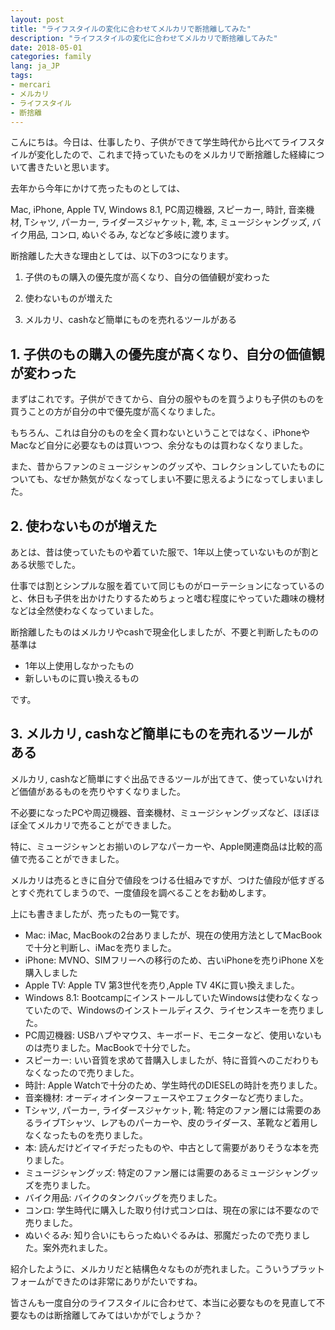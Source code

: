 ```yaml
---
layout: post
title: "ライフスタイルの変化に合わせてメルカリで断捨離してみた"
description: "ライフスタイルの変化に合わせてメルカリで断捨離してみた"
date: 2018-05-01
categories: family
lang: ja_JP
tags:
- mercari
- メルカリ
- ライフスタイル
- 断捨離
---
```


こんにちは。今日は、仕事したり、子供ができて学生時代から比べてライフスタイルが変化したので、これまで持っていたものをメルカリで断捨離した経緯について書きたいと思います。

去年から今年にかけて売ったものとしては、

Mac, iPhone, Apple TV, Windows 8.1,  PC周辺機器, スピーカー, 時計, 音楽機材, Tシャツ, パーカー, ライダースジャケット, 靴, 本, ミュージシャングッズ, バイク用品, コンロ,  ぬいぐるみ, などなど多岐に渡ります。

断捨離した大きな理由としては、以下の3つになります。

1. 子供のもの購入の優先度が高くなり、自分の価値観が変わった

2. 使わないものが増えた

3. メルカリ、cashなど簡単にものを売れるツールがある



## 1. 子供のもの購入の優先度が高くなり、自分の価値観が変わった

まずはこれです。子供ができてから、自分の服やものを買うよりも子供のものを買うことの方が自分の中で優先度が高くなりました。

もちろん、これは自分のものを全く買わないということではなく、iPhoneやMacなど自分に必要なものは買いつつ、余分なものは買わなくなりました。

また、昔からファンのミュージシャンのグッズや、コレクションしていたものについても、なぜか熱気がなくなってしまい不要に思えるようになってしまいました。

## 2. 使わないものが増えた

あとは、昔は使っていたものや着ていた服で、1年以上使っていないものが割とある状態でした。

仕事では割とシンプルな服を着ていて同じものがローテーションになっているのと、休日も子供を出かけたりするためちょっと嗜む程度にやっていた趣味の機材などは全然使わなくなっていました。

断捨離したものはメルカリやcashで現金化しましたが、不要と判断したものの基準は

- 1年以上使用しなかったもの
- 新しいものに買い換えるもの

です。

## 3. メルカリ, cashなど簡単にものを売れるツールがある

メルカリ, cashなど簡単にすぐ出品できるツールが出てきて、使っていないけれど価値があるものを売りやすくなりました。

不必要になったPCや周辺機器、音楽機材、ミュージシャングッズなど、ほぼほぼ全てメルカリで売ることができました。

特に、ミュージシャンとお揃いのレアなパーカーや、Apple関連商品は比較的高値で売ることができました。

メルカリは売るときに自分で値段をつける仕組みですが、つけた値段が低すぎるとすぐ売れてしまうので、一度値段を調べることをお勧めします。

上にも書きましたが、売ったもの一覧です。

- Mac: iMac, MacBookの2台ありましたが、現在の使用方法としてMacBookで十分と判断し、iMacを売りました。
- iPhone: MVNO、SIMフリーへの移行のため、古いiPhoneを売りiPhone Xを購入しました
- Apple TV: Apple TV 第3世代を売り,Apple TV 4Kに買い換えました。
- Windows 8.1: BootcampにインストールしていたWindowsは使わなくなっていたので、Windowsのインストールディスク、ライセンスキーを売りました。
- PC周辺機器: USBハブやマウス、キーボード、モニターなど、使用いないものは売りました。MacBookで十分でした。
- スピーカー: いい音質を求めて昔購入しましたが、特に音質へのこだわりもなくなったので売りました。
- 時計: Apple Watchで十分のため、学生時代のDIESELの時計を売りました。
- 音楽機材: オーディオインターフェースやエフェクターなど売りました。
-  Tシャツ, パーカー, ライダースジャケット, 靴: 特定のファン層には需要のあるライブTシャツ、レアものパーカーや、皮のライダース、革靴など着用しなくなったものを売りました。
- 本: 読んだけどイマイチだったものや、中古として需要がありそうな本を売りました。
- ミュージシャングッズ: 特定のファン層には需要のあるミュージシャングッズを売りました。
- バイク用品: バイクのタンクバッグを売りました。
- コンロ: 学生時代に購入した取り付け式コンロは、現在の家には不要なので売りました。
- ぬいぐるみ: 知り合いにもらったぬいぐるみは、邪魔だったので売りました。案外売れました。

紹介したように、メルカリだと結構色々なものが売れました。こういうプラットフォームができたのは非常にありがたいですね。


皆さんも一度自分のライフスタイルに合わせて、本当に必要なものを見直して不要なものは断捨離してみてはいかがでしょうか？